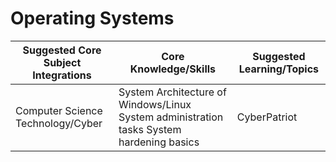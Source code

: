 Operating Systems
=================

| Suggested Core Subject Integrations | Core Knowledge/Skills                                                                    | Suggested Learning/Topics |
|-------------------------------------|------------------------------------------------------------------------------------------|---------------------------|
| Computer Science Technology/Cyber   | System Architecture of Windows/Linux System administration tasks System hardening basics | CyberPatriot              |
